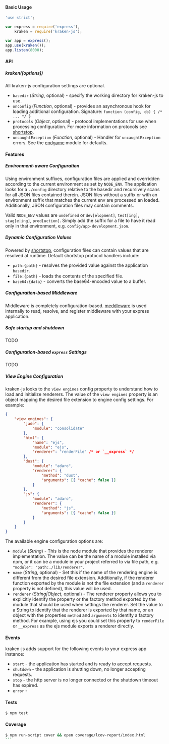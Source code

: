 #### Basic Usage
```javascript
'use strict';

var express = require('express'),
    kraken = require('kraken-js');

var app = express();
app.use(kraken());
app.listen(8000);
```

#### API
##### kraken([options])
All kraken-js configuration settings are optional.

- `basedir` (*String*, optional) - specify the working directory for kraken-js to use.
- `onconfig` (*Function*, optional) - provides an asynchronous hook for loading additional configuration. Signature: `function (config, cb) { /* ... */ }`
- `protocols` (*Object*, optional) - protocol implementations for use when processing configuration. For more information on protocols see [shortstop](https://github.com/paypal/shortstop).
- `uncaughtException` (*Function*, optional) - Handler for `uncaughtException` errors. See the [endgame](https://github.com/totherik/endgame) module for defaults.


#### Features

##### Environment-aware Configuration
Using environment suffixes, configuration files are applied and overridden according to the current environment as set
by `NODE_ENV`. The application looks for a `./config` directory relative to the basedir and recursively scans for all JSON
files contained therein. JSON files without a suffix or with an environment suffix that matches the current env are
processed an loaded. Additionally, JSON configuration files may contain comments.

Valid `NODE_ENV` values are `undefined` or `dev[elopment]`, `test[ing]`, `stag[e|ing]`, `prod[uction]`. Simply
add the suffix for a file to have it read only in that environment, e.g. `config/app-development.json`.


##### Dynamic Configuration Values
Powered by [shortstop](https://github.com/paypal/shortstop), configuration files can contain values that are resolved at runtime.
Default shortstop protocol handlers include:
- `path:{path}` - resolves the provided value against the application `basedir`.
- `file:{path}` - loads the contents of the specified file.
- `base64:{data}` - converts the base64-encoded value to a buffer.


##### Configuration-based Middleware
Middleware is completely configuration-based. [meddleware](https://github.com/paypal/meddleware) is used internally to read,
resolve, and register middleware with your express application.


##### Safe startup and shutdown
TODO


##### Configuration-based `express` Settings
TODO


##### View Engine Configuration
kraken-js looks to the `view engines` config property to understand how to load and initialize renderers. The value of the
`view engines` property is an object mapping the desired file extension to engine config settings. For example:
```json
{
    "view engines": {
        "jade": {
            "module": "consolidate"
        },
        "html": {
            "name": "ejs",
            "module": "ejs",
            "renderer": "renderFile" /* or `__express` */
        },
        "dust": {
            "module": "adaro",
            "renderer": {
                "method": "dust",
                "arguments": [{ "cache": false }]
            }
        },
        "js": {
            "module": "adaro",
            "renderer": {
                "method": "js",
                "arguments": [{ "cache": false }]
            }
        }
    }
}
```

The available engine configuration options are:

- `module` (*String*) - This is the node module that provides the renderer implementation. The value can be the name of a
module installed via npm, or it can be a module in your project referred to via file path, e.g. `"module": "path:./lib/renderer"`.
- `name` (*String*, optional) - Set this if the name of the rendering engine is different from the desired file extension. Additionally,
if the renderer function exported by the module is not the file extension (and a `renderer` property is not defined), this value will be used.
- `renderer` (*String|Object*, optional) - The renderer property allows you to explicitly identify the property or the
factory method exported by the module that should be used when settings the renderer. Set the value to a String to identify
that the renderer is exported by that name, or an object with the properties `method` and `arguments` to identify a factory method.
For example, using ejs you could set this property to `renderFile` or `__express` as the ejs module exports a renderer directly.


#### Events
kraken-js adds support for the following events to your express app instance:
- `start` - the application has started and is ready to accept requests.
- `shutdown` - the application is shutting down, no longer accepting requests.
- `stop` - the http server is no longer connected or the shutdown timeout has expired.
- `error` -


#### Tests
```bash
$ npm test
```

#### Coverage
````bash
$ npm run-script cover && open coverage/lcov-report/index.html
```